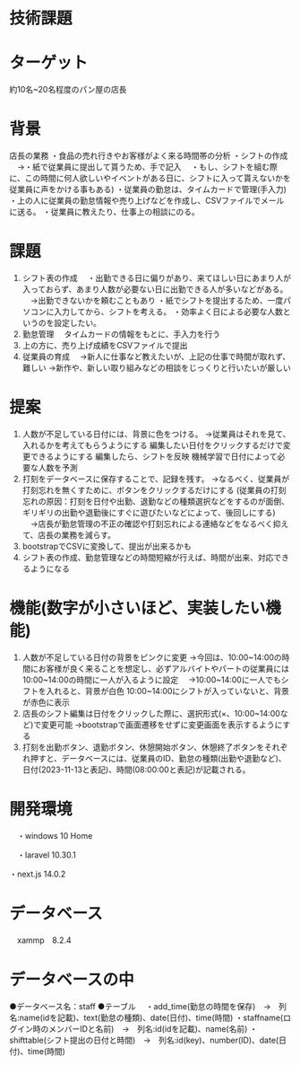 # 技術課題

# ターゲット
約10名~20名程度のパン屋の店長

# 背景
店長の業務
・食品の売れ行きやお客様がよく来る時間帯の分析
・シフトの作成
　→・紙で従業員に提出して貰うため、手で記入
 　・もし、シフトを組む際に、この時間に何人欲しいやイベントがある日に、シフトに入って貰えないかを従業員に声をかける事もある)
・従業員の勤怠は、タイムカードで管理(手入力)
・上の人に従業員の勤怠情報や売り上げなどを作成し、CSVファイルでメールに送る。
・従業員に教えたり、仕事上の相談にのる。


# 課題
1. シフト表の作成
　・出勤できる日に偏りがあり、来てほしい日にあまり人が入っておらず、あまり人数が必要ない日に出勤できる人が多いなどがある。
  　→出勤できないかを頼むこともあり
  ・紙でシフトを提出するため、一度パソコンに入力してから、シフトを考える。
  ・効率よく日による必要な人数というのを設定したい。
2. 勤怠管理
　タイムカードの情報をもとに、手入力を行う
3. 上の方に、売り上げ成績をCSVファイルで提出
4. 従業員の育成
　→新人に仕事など教えたいが、上記の仕事で時間が取れず、難しい
  →新作や、新しい取り組みなどの相談をじっくりと行いたいが厳しい


# 提案
1. 人数が不足している日付には、背景に色をつける。
   →従業員はそれを見て、入れるかを考えてもらうようにする
   編集したい日付をクリックするだけで変更できるようにする
   編集したら、シフトを反映
   機械学習で日付によって必要な人数を予測
2. 打刻をデータベースに保存することで、記録を残す。
   →なるべく、従業員が打刻忘れを無くすために、ボタンをクリックするだけにする
   (従業員の打刻忘れの原因：打刻を日付や出勤、退勤などの種類選択などをするのが面倒、ギリギリの出勤や退勤後にすぐに遊びたいなどによって、後回しにする)
   　→店長が勤怠管理の不正の確認や打刻忘れによる連絡などをなるべく抑えて、店長の業務を減らす。
3. bootstrapでCSVに変換して、提出が出来るかも
4. シフト表の作成、勤怠管理などの時間短縮が行えば、時間が出来、対応できるようになる


# 機能(数字が小さいほど、実装したい機能)
1. 人数が不足している日付の背景をピンクに変更
   →今回は、10:00~14:00の時間にお客様が良く来ることを想定し、必ずアルバイトやパートの従業員には10:00~14:00の時間に一人が入るように設定
   　→10:00~14:00に一人でもシフトを入れると、背景が白色
      10:00~14:00にシフトが入っていないと、背景が赤色に表示
2. 店長のシフト編集は日付をクリックした際に、選択形式(×、10:00~14:00など)で変更可能
   →bootstrapで画面遷移をせずに変更画面を表示するようにする
3. 打刻を出勤ボタン、退勤ボタン、休憩開始ボタン、休憩終了ボタンをそれぞれ押すと、データベースには、従業員のID、勤怠の種類(出勤や退勤など)、日付(2023-11-13と表記)、時間(08:00:00と表記)が記載される。 


# 開発環境
　・windows 10 Home  
 
　・laravel 10.30.1  
 
  ・next.js 14.0.2  

# データベース
　xammp　8.2.4

# データベースの中
●データベース名：staff
●テーブル
　・add_time(勤怠の時間を保存)　→　列名:name(idを記載)、text(勤怠の種類)、date(日付)、time(時間)
  ・staffname(ログイン時のメンバーIDと名前)　→　列名:id(idを記載)、name(名前)
  ・shifttable(シフト提出の日付と時間)　→　列名:id(key)、number(ID)、date(日付)、time(時間)
